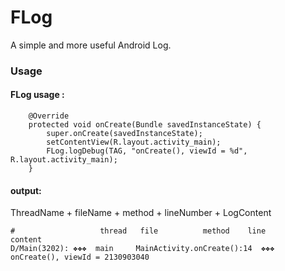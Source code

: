 # FLog
A simple and more useful Android Log.

### Usage
#### FLog usage :
```
    @Override
    protected void onCreate(Bundle savedInstanceState) {
        super.onCreate(savedInstanceState);
        setContentView(R.layout.activity_main);
        FLog.logDebug(TAG, "onCreate(), viewId = %d", R.layout.activity_main);
    }
```
#### output:
ThreadName + fileName + method + lineNumber + LogContent
```
#                   thread   file          method    line       content
D/Main(3202): ❖❖❖  main     MainActivity.onCreate():14  ❖❖❖  onCreate(), viewId = 2130903040

```
